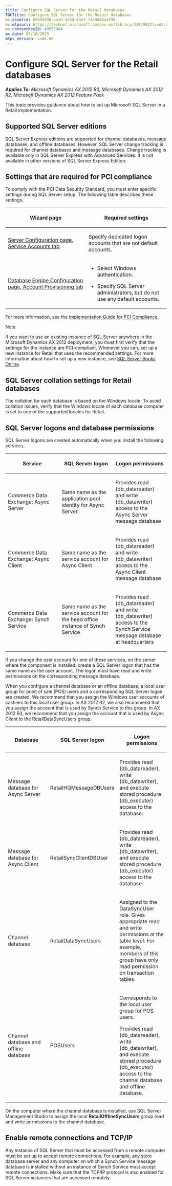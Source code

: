 ```yaml
---
title: Configure SQL Server for the Retail databases
TOCTitle: Configure SQL Server for the Retail databases
ms:assetid: 826d3038-b41d-425d-83e7-f439846a4f90
ms:mtpsurl: https://technet.microsoft.com/en-us/library/JJ679922(v=AX.60)
ms:contentKeyID: 49557904
ms.date: 05/18/2015
mtps_version: v=AX.60
---
```


# Configure SQL Server for the Retail databases 


_**Applies To:** Microsoft Dynamics AX 2012 R3, Microsoft Dynamics AX 2012 R2, Microsoft Dynamics AX 2012 Feature Pack_

This topic provides guidance about how to set up Microsoft SQL Server in a Retail implementation.

## Supported SQL Server editions

SQL Server Express editions are supported for channel databases, message databases, and offline databases. However, SQL Server change tracking is required for channel databases and message databases. Change tracking is available only in SQL Server Express with Advanced Services. It is not available in other versions of SQL Server Express Edition.

## Settings that are required for PCI compliance

To comply with the PCI Data Security Standard, you must enter specific settings during SQL Server setup. The following table describes these settings.

<table>
<colgroup>
<col style="width: 50%" />
<col style="width: 50%" />
</colgroup>
<thead>
<tr class="header">
<th><p>Wizard page</p></th>
<th><p>Required settings</p></th>
</tr>
</thead>
<tbody>
<tr class="odd">
<td><p><a href="http://msdn.microsoft.com/en-us/library/cc281953.aspx">Server Configuration page, Service Accounts tab</a></p></td>
<td><p>Specify dedicated logon accounts that are not default accounts.</p></td>
</tr>
<tr class="even">
<td><p><a href="http://msdn.microsoft.com/en-us/library/cc281849.aspx">Database Engine Configuration page, Account Provisioning tab</a></p></td>
<td><ul>
<li><p>Select Windows authentication.</p></li>
<li><p>Specify SQL Server administrators, but do not use any default accounts.</p></li>
</ul></td>
</tr>
</tbody>
</table>


For more information, see the [Implementation Guide for PCI Compliance](http://go.microsoft.com/fwlink/?linkid=237283).


> [!NOTE]
> <P>If you want to use an existing instance of SQL Server anywhere in the Microsoft Dynamics AX 2012 deployment, you must first verify that the settings for the instance are PCI-compliant. Whenever you can, set up a new instance for Retail that uses the recommended settings. For more information about how to set up a new instance, see <A href="http://msdn.microsoft.com/en-us/library/ms130214.aspx">SQL&nbsp;Server Books Online</A>.</P>



## SQL Server collation settings for Retail databases

The collation for each database is based on the Windows locale. To avoid collation issues, verify that the Windows locale of each database computer is set to one of the supported locales for Retail.

## SQL Server logons and database permissions

SQL Server logons are created automatically when you install the following services.

<table>
<colgroup>
<col style="width: 33%" />
<col style="width: 33%" />
<col style="width: 33%" />
</colgroup>
<thead>
<tr class="header">
<th><p>Service</p></th>
<th><p>SQL Server logon</p></th>
<th><p>Logon permissions</p></th>
</tr>
</thead>
<tbody>
<tr class="odd">
<td><p>Commerce Data Exchange: Async Server</p></td>
<td><p>Same name as the application pool identity for Async Server</p></td>
<td><p>Provides read (db_datareader) and write (db_datawriter) access to the Async Server message database</p></td>
</tr>
<tr class="even">
<td><p>Commerce Data Exchange: Async Client</p></td>
<td><p>Same name as the service account for Async Client</p></td>
<td><p>Provides read (db_datareader) and write (db_datawriter) access to the Async Client message database</p></td>
</tr>
<tr class="odd">
<td><p>Commerce Data Exchange: Synch Service</p></td>
<td><p>Same name as the service account for the head office instance of Synch Service</p></td>
<td><p>Provides read (db_datareader) and write (db_datawriter) access to the Synch Service message database at headquarters</p></td>
</tr>
</tbody>
</table>


If you change the user account for one of these services, on the server where the component is installed, create a SQL Server logon that has the same name as the user account. The logon must have read and write permissions on the corresponding message database.

When you configure a channel database or an offline database, a local user group for point of sale (POS) users and a corresponding SQL Server logon are created. We recommend that you assign the Windows user accounts of cashiers to this local user group. In AX 2012 R2, we also recommend that you assign the account that is used by Synch Service to this group. In AX 2012 R3, we recommend that you assign the account that is used by Async Client to the RetailDataSyncUsers group.

<table>
<colgroup>
<col style="width: 33%" />
<col style="width: 33%" />
<col style="width: 33%" />
</colgroup>
<thead>
<tr class="header">
<th><p>Database</p></th>
<th><p>SQL Server logon</p></th>
<th><p>Logon permissions</p></th>
</tr>
</thead>
<tbody>
<tr class="odd">
<td><p>Message database for Async Server</p></td>
<td><p>RetailHQMessageDBUsers</p></td>
<td><p>Provides read (db_datareader), write (db_datawriter), and execute stored procedure (db_executor) access to the database.</p></td>
</tr>
<tr class="even">
<td><p>Message database for Async Client</p></td>
<td><p>RetailSyncClientDBUser</p></td>
<td><p>Provides read (db_datareader), write (db_datawriter), and execute stored procedure (db_executor) access to the database.</p></td>
</tr>
<tr class="odd">
<td><p>Channel database</p></td>
<td><p>RetailDataSyncUsers</p></td>
<td><p>Assigned to the DataSyncUser role. Gives appropriate read and write permissions at the table level. For example, members of this group have only read permission on transaction tables.</p></td>
</tr>
<tr class="even">
<td><p>Channel database and offline database</p></td>
<td><p>POSUsers</p></td>
<td><p>Corresponds to the local user group for POS users.</p>
<p>Provides read (db_datareader), write (db_datawriter), and execute stored procedure (db_executor) access to the channel database and offline database.</p></td>
</tr>
</tbody>
</table>


On the computer where the channel database is installed, use SQL Server Management Studio to assign the local **RetailOfflineSyncUsers** group read and write permissions to the channel database.

## Enable remote connections and TCP/IP

Any instance of SQL Server that must be accessed from a remote computer must be set up to accept remote connections. For example, any store database server and any computer on which a Synch Service message database is installed without an instance of Synch Service must accept remote connections. Make sure that the TCP/IP protocol is also enabled for SQL Server instances that are accessed remotely.

  


